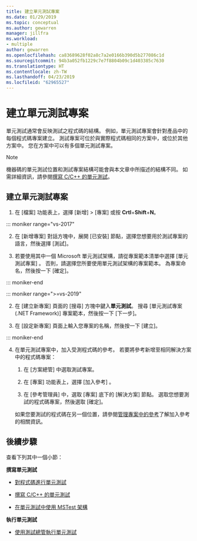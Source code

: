 ```yaml
---
title: 建立單元測試專案
ms.date: 01/29/2019
ms.topic: conceptual
ms.author: gewarren
manager: jillfra
ms.workload:
- multiple
author: gewarren
ms.openlocfilehash: ca83689628f02a8c7a2e0166b390d5b277086c1d
ms.sourcegitcommit: 94b3a052fb1229c7e7f8804b09c1d403385c7630
ms.translationtype: HT
ms.contentlocale: zh-TW
ms.lasthandoff: 04/23/2019
ms.locfileid: "62965527"
---
```

# <a name="create-a-unit-test-project"></a>建立單元測試專案

單元測試通常會反映測試之程式碼的結構。 例如，單元測試專案會針對產品中的每個程式碼專案建立。 測試專案可位於與實際程式碼相同的方案中，或位於其他方案中。 您在方案中可以有多個單元測試專案。

> [!NOTE]
> 機器碼的單元測試位置和測試專案結構可能會與本文章中所描述的結構不同。 如需詳細資訊，請參閱[撰寫 C/C++ 的單元測試](writing-unit-tests-for-c-cpp.md)。

## <a name="to-create-a-unit-test-project"></a>建立單元測試專案

1. 在 [檔案] 功能表上，選擇 [新增] > [專案] 或按 **Crtl**+**Shift**+**N**。

::: moniker range="vs-2017"

2. 在 [新增專案] 對話方塊中，展開 [已安裝] 節點，選擇您想要用於測試專案的語言，然後選擇 [測試]。

3. 若要使用其中一個 Microsoft 單元測試架構，請從專案範本清單中選擇 [單元測試專案]  。 否則，請選擇您所要使用單元測試架構的專案範本。 為專案命名，然後按一下 [確定]。

::: moniker-end

::: moniker range=">=vs-2019"

2. 在 [建立新專案] 頁面的 [搜尋] 方塊中鍵入**單元測試**。 搜尋 [單元測試專案 (.NET Framework)] 專案範本，然後按一下 [下一步]。

3. 在 [設定新專案] 頁面上輸入您專案的名稱，然後按一下 [建立]。

::: moniker-end

4. 在單元測試專案中，加入受測程式碼的參考。 若要將參考新增至相同解決方案中的程式碼專案：

   1. 在 [方案總管] 中選取測試專案。

   2. 在 [專案]  功能表上，選擇 [加入參考] 。

   3. 在 [參考管理員] 中，選取 [專案] 底下的 [解決方案] 節點。 選取您想要測試的程式碼專案，然後選取 [確定]。

   如果您要測試的程式碼在另一個位置，請參閱[管理專案中的參考](../ide/managing-references-in-a-project.md)了解加入參考的相關資訊。

## <a name="next-steps"></a>後續步驟

查看下列其中一個小節：

**撰寫單元測試**

- [對程式碼進行單元測試](../test/unit-test-your-code.md)

- [撰寫 C/C++ 的單元測試](writing-unit-tests-for-c-cpp.md)

- [在單元測試中使用 MSTest 架構](using-microsoft-visualstudio-testtools-unittesting-members-in-unit-tests.md)

**執行單元測試**

- [使用測試總管執行單元測試](../test/run-unit-tests-with-test-explorer.md)